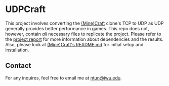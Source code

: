 # UDPCraft
This project involves converting  the [(Mine)Craft](https://github.com/fogleman/Craft) clone's TCP to UDP as UDP generally provides better performance in games. This repo does not, however, contain _all_ necessary files to replicate the project. Please refer to the [project report](https://github.com/ntun/UDPCraft/blob/master/project_report.pdf) for more information about dependencies and the results. Also, please look at [(Mine)Craft's README.md](https://github.com/fogleman/Craft/blob/master/README.md) for initial setup and installation.

## Contact

For any inquires, feel free to email me at ntun@iwu.edu.
